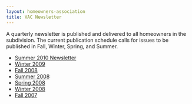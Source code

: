 ```yaml
---
layout: homeowners-association
title: VAC Newsletter
---
```


A quarterly newsletter is published and delivered to all homeowners in the
subdivision. The current publication schedule calls for issues to be published
in Fall, Winter, Spring, and Summer.

  * [Summer 2010 Newsletter ][73]
  * [Winter 2009][74]
  * [Fall 2008][75]
  * [Summer 2008][76]
  * [Spring 2008][77]
  * [Winter 2008][78]
  * [Fall 2007][79]

   [73]: /uploads/2010%20Summer%20Newsletter%20.pdf
   [74]: /uploads/2009_Winter.pdf
   [75]: /uploads/2008_Fall.pdf
   [76]: /uploads/2008_Summer.pdf
   [77]: /uploads/2008_Spring.pdf
   [78]: /uploads/2008_Winter.pdf
   [79]: /uploads/2007-october.pdf
